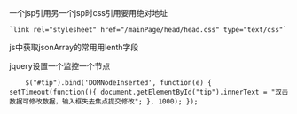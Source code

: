 一个jsp引用另一个jsp时css引用要用绝对地址</p>

    `link rel="stylesheet" href="/mainPage/head/head.css" type="text/css"`

js中获取jsonArray的常用用lenth字段</p>

jquery设置一个监控一个节点</p>
`    $("#tip").bind('DOMNodeInserted', function(e) {
        setTimeout(function(){
            document.getElementById("tip").innerText = "双击数据可修改数据，输入框失去焦点提交修改";
        }, 1000);
    });`
